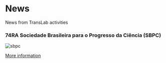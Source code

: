# News
News from TransLab activities


### 74RA Sociedade Brasileira para o Progresso da Ciência (SBPC)


![sbpc](https://user-images.githubusercontent.com/94637980/180782041-c93348c3-b6ab-4891-93a2-25aa6dfde477.PNG)

[More information](https://github.com/LiWeigangBR/News/blob/main/SBPC%202022/README.md)

